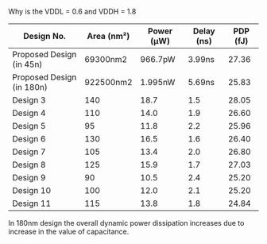 Why is the VDDL = 0.6 and VDDH = 1.8

| Design No. | Area (nm²) | Power (µW) | Delay (ns) | PDP (fJ) |
|------------|------------|------------|------------|----------|
| Proposed Design (in 45n)  | 69300nm2        | 966.7pW       | 3.99ns        | 27.36    |
| Proposed Design (in 180n)   | 922500nm2         | 1.995nW       | 5.69ns       | 25.83    |
| Design 3   | 140        | 18.7       | 1.5        | 28.05    |
| Design 4   | 110        | 14.0       | 1.9        | 26.60    |
| Design 5   | 95         | 11.8       | 2.2        | 25.96    |
| Design 6   | 130        | 16.5       | 1.6        | 26.40    |
| Design 7   | 105        | 13.4       | 2.0        | 26.80    |
| Design 8   | 125        | 15.9       | 1.7        | 27.03    |
| Design 9   | 90         | 10.5       | 2.4        | 25.20    |
| Design 10  | 100        | 12.0       | 2.1        | 25.20    |
| Design 11  | 115        | 13.8       | 1.8        | 24.84    |


In 180nm design the overall dynamic power dissipation increases due to increase in the value of capacitance.
